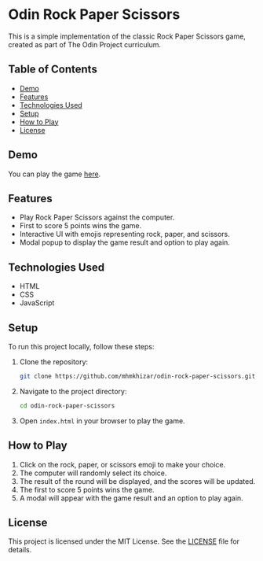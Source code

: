 # Odin Rock Paper Scissors

This is a simple implementation of the classic Rock Paper Scissors game, created as part of The Odin Project curriculum.

## Table of Contents

- [Demo](#demo)
- [Features](#features)
- [Technologies Used](#technologies-used)
- [Setup](#setup)
- [How to Play](#how-to-play)
- [License](#license)

## Demo

You can play the game [here](https://mhmkhizar.github.io/odin-rock-paper-scissors).

## Features

- Play Rock Paper Scissors against the computer.
- First to score 5 points wins the game.
- Interactive UI with emojis representing rock, paper, and scissors.
- Modal popup to display the game result and option to play again.

## Technologies Used

- HTML
- CSS
- JavaScript

## Setup

To run this project locally, follow these steps:

1. Clone the repository:
   ```sh
   git clone https://github.com/mhmkhizar/odin-rock-paper-scissors.git
   ```
2. Navigate to the project directory:
   ```sh
   cd odin-rock-paper-scissors
   ```
3. Open `index.html` in your browser to play the game.

## How to Play

1. Click on the rock, paper, or scissors emoji to make your choice.
2. The computer will randomly select its choice.
3. The result of the round will be displayed, and the scores will be updated.
4. The first to score 5 points wins the game.
5. A modal will appear with the game result and an option to play again.

## License

This project is licensed under the MIT License. See the [LICENSE](LICENSE) file for details.
